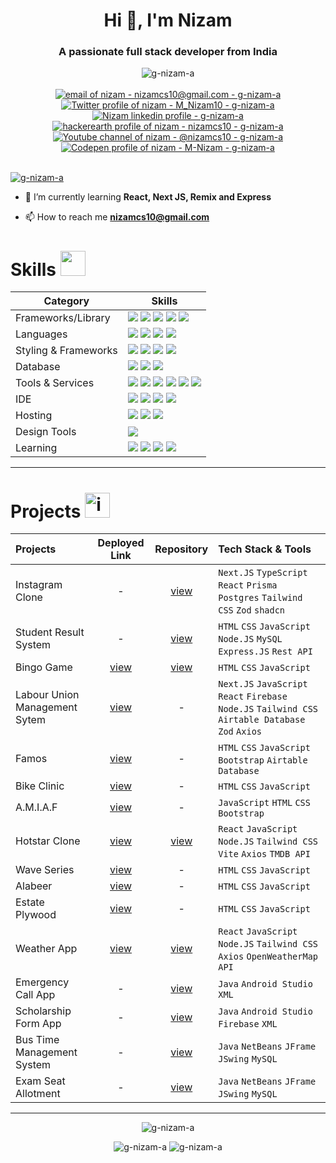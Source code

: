 <h1 align="center">Hi 👋, I'm Nizam</h1>
<h3 align="center">A passionate full stack developer from India</h3>

<!--- -- Custom Designed Banner ---------------------------------------------------------------------------------------------------------------------------- -->
<!--- ------------------------------------------------------------------------------------------------------------------------------------------------------ -->

<!---![Banner GitHub](https://github.com/Anmol-Baranwal/Anmol-Baranwal/assets/74038190/c629edb3-daaa-4661-9613-5bd3415a3b85) -->

<!--- -- Visitor Badge + Links ----------------------------------------------------------------------------------------------------------------------------- -->
<!--- ------------------------------------------------------------------------------------------------------------------------------------------------------ -->

<div align="center">
  <img src="https://komarev.com/ghpvc/?username=g-nizam-a&label=Profile%20views&color=0e75b6&style=for-the-badge" alt="g-nizam-a" />
  <br><br>
  <a href="mailto:nizamcs10@gmail.com"><img src="https://img.shields.io/badge/Gmail-D14836?style=for-the-badge&logo=gmail&logoColor=white" alt="email of nizam - nizamcs10@gmail.com - g-nizam-a" /></a>
  <a href="https://twitter.com/M_Nizam10"><img src="https://img.shields.io/badge/Twitter-black?style=for-the-badge&logo=x&logoColor=white" alt="Twitter profile of nizam - M_Nizam10 - g-nizam-a" target="_blank" rel="noreferrer"/></a>
  <a href="https://www.linkedin.com/in/nizam-m/"><img src="https://img.shields.io/badge/LinkedIn-0077B5?style=for-the-badge&logo=linkedin&logoColor=white" alt="Nizam linkedin profile - g-nizam-a" target="_blank" rel="noreferrer"/></a>
  <a href="https://www.hackerrank.com/profile/nizamcs10"><img src="https://img.shields.io/badge/hackerrank-black?style=for-the-badge&logo=hackerearth&logoColor=white" alt="hackerearth profile of nizam - nizamcs10 - g-nizam-a" target="_blank" rel="noreferrer"/></a>  
  <a href="https://www.youtube.com/@nizamcs10"><img src="https://img.shields.io/badge/YouTube-red?style=for-the-badge&logo=youtube&logoColor=white" alt="Youtube channel of nizam - @nizamcs10 - g-nizam-a" target="_blank" rel="noreferrer"/></a>  
  <a href="https://codepen.io/M-Nizam"><img src="https://img.shields.io/badge/codepen-black?style=for-the-badge&logo=codepen&logoColor=white" alt="Codepen profile of nizam - M-Nizam - g-nizam-a" target="_blank" rel="noreferrer"/></a>
</div>
<br>

<!--- -- About ME  --------------------------------------------------------------------------------------------------------------------------------------- -->
<!--- ------------------------------------------------------------------------------------------------------------------------------------------------------ -->

<p align="left"> <a href="https://github.com/ryo-ma/github-profile-trophy" target="_blank" rel="noreferrer"><img src="https://github-profile-trophy.vercel.app/?username=g-nizam-a" alt="g-nizam-a" /></a> </p>

- 🌱 I’m currently learning **React, Next JS, Remix and Express**

- 📫 How to reach me **nizamcs10@gmail.com**

<!--- -- Skills Section ------------------------------------------------------------------------------------------------------------------------------------ -->

# Skills <img src='https://user-images.githubusercontent.com/74038190/206662607-d9e7591e-bbf9-42f9-9386-29efc927bc16.gif' width="40"> 

| Category        | Skills        |
|-----------------|---------------|
| Frameworks/Library | <img src="https://img.shields.io/badge/next.js-000000?style=for-the-badge&logo=nextdotjs&logoColor=white"/> <img src="https://img.shields.io/badge/React-20232A?style=for-the-badge&logo=react&logoColor=61DAFB"/> <img src="https://img.shields.io/badge/Express.js-000000?style=for-the-badge&logo=express&logoColor=white"/> <img src="https://img.shields.io/badge/Node.js-339933?style=for-the-badge&logo=nodedotjs&logoColor=white"/> <img src="https://img.shields.io/badge/prisma-000000?style=for-the-badge&logo=prisma&logoColor=white"/> |
| Languages | <img src="https://img.shields.io/badge/JavaScript-323330?style=for-the-badge&logo=javascript&logoColor=F7DF1E"/> <img src="https://img.shields.io/badge/TypeScript-007ACC?style=for-the-badge&logo=typescript&logoColor=white"/> <img src="https://img.shields.io/badge/HTML5-E34F26?style=for-the-badge&logo=html5&logoColor=white" /> <img src="https://img.shields.io/badge/python-3670A0?style=for-the-badge&logo=python&logoColor=ffdd54"/> |
| Styling & Frameworks | <img src="https://img.shields.io/badge/CSS3-1572B6?style=for-the-badge&logo=css3&logoColor=white" /> <img src="https://img.shields.io/badge/Tailwind_CSS-38B2AC?style=for-the-badge&logo=tailwind-css&logoColor=white"/> <img src="https://img.shields.io/badge/Bootstrap-563D7C?style=for-the-badge&logo=bootstrap&logoColor=white" /> <img src="https://img.shields.io/badge/shadcn%20ui-black?style=for-the-badge&logo=shadcnui&logoColor=white" /> |
| Database | <img src="https://img.shields.io/badge/MySQL-005C84?style=for-the-badge&logo=mysql&logoColor=white"/> <img src="https://img.shields.io/badge/postgresql-4169e1?style=for-the-badge&logo=postgresql&logoColor=white"/>  <img src="https://img.shields.io/badge/Airtable-18BFFF?style=for-the-badge&logo=Airtable&logoColor=white" /> |
| Tools & Services | <a href="https://github.com/G-nizam-A" target="_blank" rel="noreferrer"><img src="https://img.shields.io/badge/GitHub-000000?style=for-the-badge&logo=github&logoColor=white"/></a> <img src="https://img.shields.io/badge/GIT-E44C30?style=for-the-badge&logo=git&logoColor=white"/> <img src="https://img.shields.io/badge/firebase-ffca28?style=for-the-badge&logo=firebase&logoColor=black"/> <img src="https://img.shields.io/badge/openCV-blue?style=for-the-badge&logo=opencv&logoColor=red"/> <img src="https://img.shields.io/badge/tensorflow-lightgray?style=for-the-badge&logo=tensorflow"/> <img src="https://img.shields.io/badge/photoshop-001e34?style=for-the-badge&logo=adobephotoshop&logoColor=00a6f7"/>|
| IDE | <img src="https://img.shields.io/badge/VSCode-0078D4?style=for-the-badge&logo=visual%20studio%20code&logoColor=white" /> <img src="https://img.shields.io/badge/NetBeans-blue?style=for-the-badge&logo=Apache&logoColor=green" /> <img src="https://img.shields.io/badge/Eclipse-purple?style=for-the-badge&logo=Eclipse&logoColor=red"/> <img src="https://img.shields.io/badge/Android%20Studio-blue?style=for-the-badge&logo=Android%20Studio&logoColor=green" /> |
| Hosting | <img src="https://img.shields.io/badge/Vercel-000000?style=for-the-badge&logo=vercel&logoColor=white"/> <img src="https://img.shields.io/badge/firebase-ffca28?style=for-the-badge&logo=firebase&logoColor=black"/> <img src="https://img.shields.io/badge/GitHub-000000?style=for-the-badge&logo=github&logoColor=white"/> |
| Design Tools | <img src="https://img.shields.io/badge/Figma-F24E1E?style=for-the-badge&logo=figma&logoColor=white"/> |
| Learning | <a href="https://www.hackerrank.com/profile/nizamcs10" target="_blank" rel="noreferrer"><img src="https://img.shields.io/badge/hackerearth-black?style=for-the-badge&logo=hackerearth&logoColor=white"/></a> <img src="https://img.shields.io/badge/geeksforgeeks-339933?style=for-the-badge&logo=geeksforgeeks&logoColor=black"/> <a href="https://www.coursera.org/user/063c9fa357e99d539abe12c27a9f6c9c" target="_blank" rel="noreferrer"><img src="https://img.shields.io/badge/Coursera-0056D2?style=for-the-badge&logo=Coursera&logoColor=white"/></a> <img src="https://img.shields.io/badge/freecodecamp-27273D?style=for-the-badge&logo=freecodecamp&logoColor=white" /> |

<hr>
<!--- -- Projects Section ---------------------------------------------------------------------------------------------------------------------------------- -->

# Projects <img src="https://user-images.githubusercontent.com/74038190/221857969-f37e1717-1470-4fe4-abb5-88b334cf64ea.png" alt="icon of todo list" width="40" />

| Projects | Deployed Link | Repository | Tech Stack & Tools |
|:---------|:-------------:|:----------:|:-------------------|
| Instagram Clone | - | [view](https://github.com/G-nizam-A/instagram-clone) | `Next.JS` `TypeScript` `React` `Prisma` `Postgres` `Tailwind CSS` `Zod` `shadcn` |
| Student Result System | - | [view](https://github.com/G-nizam-A/student-result-system-nodejs) | `HTML` `CSS` `JavaScript` `Node.JS` `MySQL` `Express.JS` `Rest API` | 
| Bingo Game | [view](https://bingo-game-steel.vercel.app) | [view](https://github.com/G-nizam-A/Bingo-Game) | `HTML` `CSS` `JavaScript`| 
| Labour Union Management Sytem | [view](https://smvk.org/) | - | `Next.JS` `JavaScript` `React` `Firebase` `Node.JS` `Tailwind CSS` `Airtable Database` `Zod` `Axios` | 
| Famos | [view](https://famos.ae/) | - | `HTML` `CSS` `JavaScript` `Bootstrap`  `Airtable Database` |
| Bike Clinic | [view](https://bike-clinic.vercel.app/) | - | `HTML` `CSS` `JavaScript` |
| A.M.I.A.F | [view](https://www.aishamuhammedibrahimasilifoundation.com/) | - | `JavaScript` `HTML` `CSS` `Bootstrap` |
| Hotstar Clone | [view](https://g-nizam-a.github.io/Disney-Plus-Hotstar-Clone/) | [view](https://github.com/G-nizam-A/Disney-Plus-Hotstar-Clone) | `React` `JavaScript` `Node.JS` `Tailwind CSS` `Vite` `Axios` `TMDB API` | 
| Wave Series | [view](https://github.com/G-nizam-A/wave-series) | - | `HTML` `CSS` `JavaScript` |
| Alabeer | [view](https://alabeerstore.com/) | - | `HTML` `CSS` `JavaScript` |
| Estate Plywood | [view](https://estate-plwood.vercel.app/) | - | `HTML` `CSS` `JavaScript` |
| Weather App | [view](https://g-nizam-a.github.io/weather-app-react/) | [view](https://github.com/G-nizam-A/weather-app-react) | `React` `JavaScript` `Node.JS` `Tailwind CSS` `Axios` `OpenWeatherMap API` |
| Emergency Call App | - |[view](https://github.com/G-nizam-A/Emergency-Call-Android--App) | `Java` `Android Studio` `XML` |
| Scholarship Form App | - | [view](https://github.com/G-nizam-A/ScholarshipFormApp) | `Java` `Android Studio` `Firebase` `XML` |
| Bus Time Management System | - | [view](https://github.com/G-nizam-A/Bus-Time-Management) | `Java` `NetBeans` `JFrame` `JSwing` `MySQL` |
| Exam Seat Allotment | - | [view](https://github.com/G-nizam-A/Exam-Seat-Allotment) | `Java` `NetBeans` `JFrame` `JSwing` `MySQL` |


<hr>

<p align="center">
  <img src="https://github-readme-stats.vercel.app/api/top-langs?username=g-nizam-a&show_icons=true&locale=en&layout=compact" alt="g-nizam-a" />
</p>
<p align="center">
  <img src="https://github-readme-stats.vercel.app/api?username=g-nizam-a&show_icons=true&locale=en" alt="g-nizam-a" />
  <img src="https://github-readme-streak-stats.herokuapp.com/?user=g-nizam-a&" alt="g-nizam-a" />
</p>

